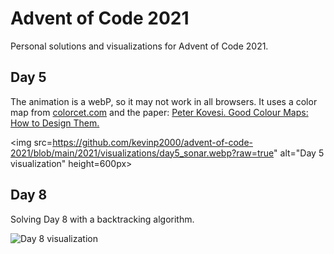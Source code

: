 # Advent of Code 2021
Personal solutions and visualizations for Advent of Code 2021.

## Day 5
The animation is a webP, so it may not work in all browsers. 
It uses a color map from [colorcet.com](https://colorcet.com) and the paper: [Peter Kovesi. Good Colour Maps: How to Design Them.](https://arxiv.org/abs/1509.03700)

<img src=https://github.com/kevinp2000/advent-of-code-2021/blob/main/2021/visualizations/day5_sonar.webp?raw=true" alt="Day 5 visualization" height=600px>
## Day 8
Solving Day 8 with a backtracking algorithm.

![Day 8 visualization](https://github.com/kevinp2000/advent-of-code-2021/blob/main/2021/visualizations/day8.svg?raw=true)
